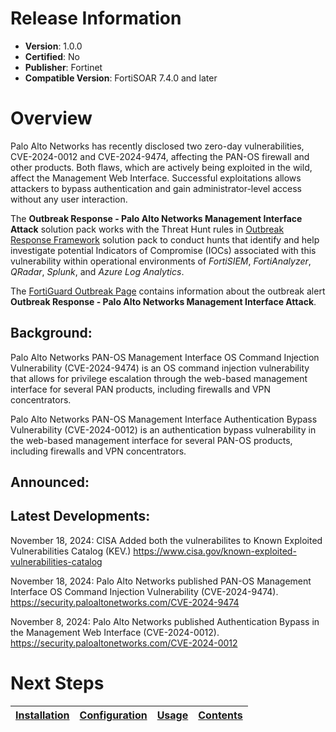 # Release Information 

- **Version**: 1.0.0 
- **Certified**: No 
- **Publisher**: Fortinet 
- **Compatible Version**: FortiSOAR 7.4.0 and later 

# Overview 

Palo Alto Networks has recently disclosed two zero-day vulnerabilities, CVE-2024-0012 and CVE-2024-9474, affecting the PAN-OS firewall and other products. Both flaws, which are actively being exploited in the wild, affect the Management Web Interface. Successful exploitations allows attackers to bypass authentication and gain administrator-level access without any user interaction. 

 The **Outbreak Response - Palo Alto Networks Management Interface Attack** solution pack works with the Threat Hunt rules in [Outbreak Response Framework](https://github.com/fortinet-fortisoar/solution-pack-outbreak-response-framework/blob/release/2.0.0/docs/background-information.md#threat-hunt-rules) solution pack to conduct hunts that identify and help investigate potential Indicators of Compromise (IOCs) associated with this vulnerability within operational environments of *FortiSIEM*, *FortiAnalyzer*, *QRadar*, *Splunk*, and *Azure Log Analytics*.

 The [FortiGuard Outbreak Page](https://www.fortiguard.com/outbreak-alert/pan-os-management-interface-attack) contains information about the outbreak alert **Outbreak Response - Palo Alto Networks Management Interface Attack**. 

## Background: 

Palo Alto Networks PAN-OS Management Interface OS Command Injection Vulnerability (CVE-2024-9474) is an OS command injection vulnerability that allows for privilege escalation through the web-based management interface for several PAN products, including firewalls and VPN concentrators.

Palo Alto Networks PAN-OS Management Interface Authentication Bypass Vulnerability (CVE-2024-0012) is an authentication bypass vulnerability in the web-based management interface for several PAN-OS products, including firewalls and VPN concentrators. 

## Announced: 

 

## Latest Developments: 

November 18, 2024: CISA Added both the vulnerabilites to Known Exploited Vulnerabilities Catalog (KEV.)
https://www.cisa.gov/known-exploited-vulnerabilities-catalog

November 18, 2024: Palo Alto Networks published PAN-OS Management Interface OS Command Injection Vulnerability (CVE-2024-9474).
https://security.paloaltonetworks.com/CVE-2024-9474

November 8, 2024: Palo Alto Networks published Authentication Bypass in the Management Web Interface (CVE-2024-0012).
https://security.paloaltonetworks.com/CVE-2024-0012 

# Next Steps
 | [Installation](./docs/setup.md#installation) | [Configuration](./docs/setup.md#configuration) | [Usage](./docs/usage.md) | [Contents](./docs/contents.md) | 
 |--------------------------------------------|----------------------------------------------|------------------------|------------------------------|